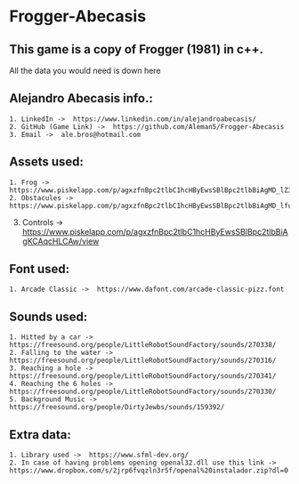 # Frogger-Abecasis

## This game is a copy of Frogger (1981) in c++.

 All the data you would need is down here 

## Alejandro Abecasis info.:
	1. LinkedIn ->  https://www.linkedin.com/in/alejandroabecasis/
	2. GitHub (Game Link) ->  https://github.com/Aleman5/Frogger-Abecasis
	3. Email ->  ale.bros@hotmail.com

## Assets used:
	1. Frog ->  https://www.piskelapp.com/p/agxzfnBpc2tlbC1hcHByEwsSBlBpc2tlbBiAgMD_lZ3cCww/view
	2. Obstacules ->  https://www.piskelapp.com/p/agxzfnBpc2tlbC1hcHByEwsSBlBpc2tlbBiAgMD_lfunCww/view
  3. Controls ->  https://www.piskelapp.com/p/agxzfnBpc2tlbC1hcHByEwsSBlBpc2tlbBiAgKCAqcHLCAw/view

## Font used: 
	1. Arcade Classic ->  https://www.dafont.com/arcade-classic-pizz.font

## Sounds used:
	1. Hitted by a car ->  https://freesound.org/people/LittleRobotSoundFactory/sounds/270338/
	2. Falling to the water ->  https://freesound.org/people/LittleRobotSoundFactory/sounds/270316/
	3. Reaching a hole ->  https://freesound.org/people/LittleRobotSoundFactory/sounds/270341/
	4. Reaching the 6 holes ->  https://freesound.org/people/LittleRobotSoundFactory/sounds/270330/
	5. Background Music ->  https://freesound.org/people/DirtyJewbs/sounds/159392/

## Extra data:
	1. Library used ->  https://www.sfml-dev.org/
	2. In case of having problems opening openal32.dll use this link ->  https://www.dropbox.com/s/2jrp6fvqzln3r5f/openal%20instalador.zip?dl=0